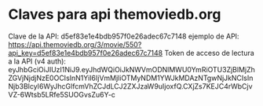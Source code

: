 # Claves para api themoviedb.org

Clave de la API: d5ef83e1e4bdb957f0e26adec67c7148
ejemplo de API: https://api.themoviedb.org/3/movie/550?api_key=d5ef83e1e4bdb957f0e26adec67c7148
Token de acceso de lectura a la API (v4 auth):
eyJhbGciOiJIUzI1NiJ9.eyJhdWQiOiJkNWVmODNlMWU0YmRiOTU3ZjBlMjZhZGVjNjdjNzE0OCIsInN1YiI6IjVmMjliOTMyNDM1YWJkMDAzNTgwNjJkNCIsInNjb3BlcyI6WyJhcGlfcmVhZCJdLCJ2ZXJzaW9uIjoxfQ.CXjZs7KEJC4rWbCjvVZ-6Wtsb5LRfe5SUOGvsZu6Y-c
